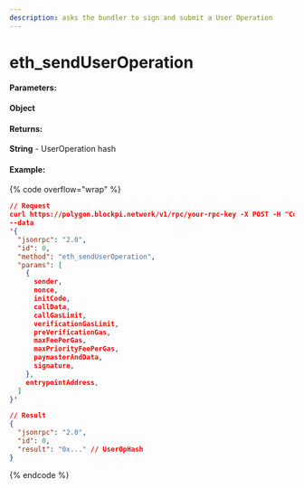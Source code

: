 ```yaml
---
description: asks the bundler to sign and submit a User Operation
---
```


# eth\_sendUserOperation

#### **Parameters:**

**Object**

#### **Returns:**

**String** - UserOperation hash

#### Example:

{% code overflow="wrap" %}
```json
// Request
curl https://polygon.blockpi.network/v1/rpc/your-rpc-key -X POST -H "Content-Type: application/json" 
--data 
'{
  "jsonrpc": "2.0",
  "id": 0,
  "method": "eth_sendUserOperation",
  "params": [
    {
      sender,
      nonce,
      initCode,
      callData,
      callGasLimit,
      verificationGasLimit,
      preVerificationGas,
      maxFeePerGas,
      maxPriorityFeePerGas,
      paymasterAndData,
      signature,
    },
    entrypointAddress,
  ]
}'

// Result
{
  "jsonrpc": "2.0",
  "id": 0,
  "result": "0x..." // UserOpHash
}
```
{% endcode %}
